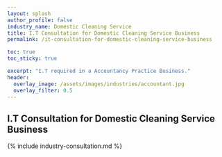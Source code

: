 ```yaml
---
layout: splash 
author_profile: false 
industry_name: Domestic Cleaning Service
title: I.T Consultation for Domestic Cleaning Service Business
permalink: /it-consultation-for-domestic-cleaning-service-business

toc: true
toc_sticky: true

excerpt: "I.T required in a Accountancy Practice Business."
header:
  overlay_image: /assets/images/industries/accountant.jpg
  overlay_filter: 0.5 
---
```


## I.T Consultation for Domestic Cleaning Service Business

{% include industry-consultation.md %}
